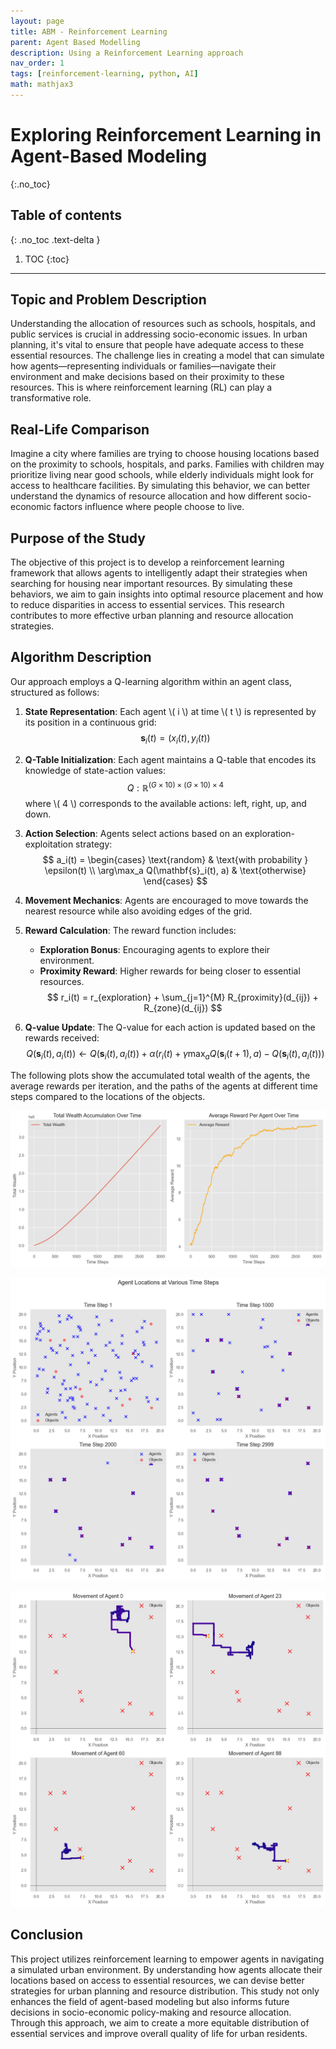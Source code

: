 ```yaml
---
layout: page
title: ABM - Reinforcement Learning
parent: Agent Based Modelling
description: Using a Reinforcement Learning approach
nav_order: 1
tags: [reinforcement-learning, python, AI]
math: mathjax3
---
```


# Exploring Reinforcement Learning in Agent-Based Modeling
{:.no_toc}

## Table of contents
{: .no_toc .text-delta }

1. TOC
{:toc}

---


## Topic and Problem Description

Understanding the allocation of resources such as schools, hospitals, and public services is crucial in addressing socio-economic issues. In urban planning, it's vital to ensure that people have adequate access to these essential resources. The challenge lies in creating a model that can simulate how agents—representing individuals or families—navigate their environment and make decisions based on their proximity to these resources. This is where reinforcement learning (RL) can play a transformative role.

## Real-Life Comparison

Imagine a city where families are trying to choose housing locations based on the proximity to schools, hospitals, and parks. Families with children may prioritize living near good schools, while elderly individuals might look for access to healthcare facilities. By simulating this behavior, we can better understand the dynamics of resource allocation and how different socio-economic factors influence where people choose to live.

## Purpose of the Study

The objective of this project is to develop a reinforcement learning framework that allows agents to intelligently adapt their strategies when searching for housing near important resources. By simulating these behaviors, we aim to gain insights into optimal resource placement and how to reduce disparities in access to essential services. This research contributes to more effective urban planning and resource allocation strategies.

## Algorithm Description

Our approach employs a Q-learning algorithm within an agent class, structured as follows:

1. **State Representation**: Each agent \\( i \\) at time \\( t \\) is represented by its position in a continuous grid:
   $$
   \mathbf{s}_i(t) = (x_i(t), y_i(t))
   $$

2. **Q-Table Initialization**: Each agent maintains a Q-table that encodes its knowledge of state-action values:
   $$
   Q: \mathbb{R}^{(G \times 10) \times (G \times 10) \times 4}
   $$
   where \\( 4 \\) corresponds to the available actions: left, right, up, and down.

3. **Action Selection**: Agents select actions based on an exploration-exploitation strategy:
   $$
   a_i(t) = 
   \begin{cases} 
   \text{random} & \text{with probability } \epsilon(t) \\ 
   \arg\max_a Q(\mathbf{s}_i(t), a) & \text{otherwise}
   \end{cases}
   $$

4. **Movement Mechanics**: Agents are encouraged to move towards the nearest resource while also avoiding edges of the grid.

5. **Reward Calculation**: The reward function includes:
   - **Exploration Bonus**: Encouraging agents to explore their environment.
   - **Proximity Reward**: Higher rewards for being closer to essential resources.
   $$
   r_i(t) = r_{exploration} + \sum_{j=1}^{M} R_{proximity}(d_{ij}) + R_{zone}(d_{ij})
   $$

6. **Q-value Update**: The Q-value for each action is updated based on the rewards received:
   $$
   Q(\mathbf{s}_i(t), a_i(t)) \leftarrow Q(\mathbf{s}_i(t), a_i(t)) + \alpha \left( r_i(t) + \gamma \max_a Q(\mathbf{s}_i(t + 1), a) - Q(\mathbf{s}_i(t), a_i(t)) \right)
   $$

The following plots show the accumulated total wealth of the agents, the average rewards per iteration, and the paths of the agents at different time steps compared to the locations of the objects.

![Wealth accumulation](../plots/agent_wealth.png)

![Location of agents in different time steps](../plots/multiple_agents_location.png)

![Single agent path](../plots/single_agent_location.png)

## Conclusion

This project utilizes reinforcement learning to empower agents in navigating a simulated urban environment. By understanding how agents allocate their locations based on access to essential resources, we can devise better strategies for urban planning and resource distribution. This study not only enhances the field of agent-based modeling but also informs future decisions in socio-economic policy-making and resource allocation. Through this approach, we aim to create a more equitable distribution of essential services and improve overall quality of life for urban residents.